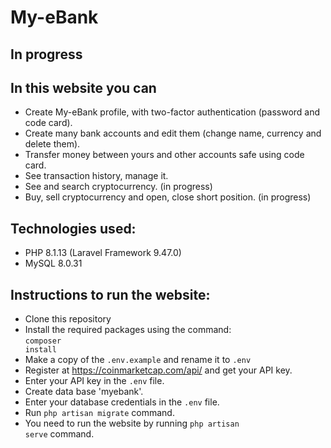 # My-eBank
## In progress
## In this website you can
* Create My-eBank profile, with two-factor authentication (password and code card).
* Create many bank accounts and edit them (change name, currency and delete them).
* Transfer money between yours and other accounts safe using code card.
* See transaction history, manage it.
* See and search cryptocurrency. (in progress)
* Buy, sell cryptocurrency and open, close short position. (in progress)
## Technologies used:
* PHP 8.1.13 (Laravel Framework 9.47.0)
* MySQL 8.0.31
## Instructions to run the website:
* Clone this repository
* Install the required packages using the command:<br>
  <code>composer install</code>
* Make a copy of the <code>.env.example</code> and rename it to <code>.env</code>
* Register at https://coinmarketcap.com/api/ and get your API key.
* Enter your API key in the <code>.env</code> file.
* Create data base 'myebank'.
* Enter your database credentials in the <code>.env</code> file.
* Run <code>php artisan migrate</code> command.
* You need to run the website by running <code>php artisan serve</code> command.

